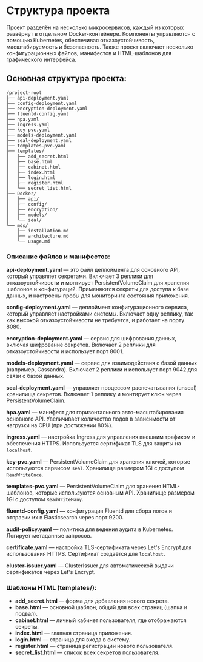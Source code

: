 
# Структура проекта

Проект разделён на несколько микросервисов, каждый из которых развёрнут в отдельном Docker-контейнере. Компоненты управляются с помощью Kubernetes, обеспечивая отказоустойчивость, масштабируемость и безопасность. Также проект включает несколько конфигурационных файлов, манифестов и HTML-шаблонов для графического интерфейса.

## Основная структура проекта:

```
/project-root
├── api-deployment.yaml
├── config-deployment.yaml
├── encryption-deployment.yaml
├── fluentd-config.yaml
├── hpa.yaml
├── ingress.yaml
├── key-pvc.yaml
├── models-deployment.yaml
├── seal-deployment.yaml
├── templates-pvc.yaml
├── templates/
│   ├── add_secret.html
│   ├── base.html
│   ├── cabinet.html
│   ├── index.html
│   ├── login.html
│   ├── register.html
│   └── secret_list.html
├── Docker/
│   ├── api/
│   ├── config/
│   ├── encryption/
│   ├── models/
│   └── seal/
└── mds/
    ├── installation.md
    ├── architecture.md
    └── usage.md
```

### Описание файлов и манифестов:

**api-deployment.yaml** — это файл деплоймента для основного API, который управляет секретами. Включает 3 реплики для отказоустойчивости и монтирует PersistentVolumeClaim для хранения шаблонов и конфигураций. Применяются секреты для доступа к базе данных, и настроены пробы для мониторинга состояния приложения.

**config-deployment.yaml** — деплоймент конфигурационного сервиса, который управляет настройками системы. Включает одну реплику, так как высокой отказоустойчивости не требуется, и работает на порту 8080.

**encryption-deployment.yaml** — сервис для шифрования данных, включая шифрование секретов. Включает 2 реплики для отказоустойчивости и использует порт 8001.

**models-deployment.yaml** — сервис для взаимодействия с базой данных (например, Cassandra). Включает 2 реплики и использует порт 9042 для связи с базой данных.

**seal-deployment.yaml** — управляет процессом распечатывания (unseal) хранилища секретов. Включает 1 реплику и монтирует ключ через PersistentVolumeClaim.

**hpa.yaml** — манифест для горизонтального авто-масштабирования основного API. Увеличивает количество подов в зависимости от нагрузки на CPU (при достижении 80%).

**ingress.yaml** — настройка Ingress для управления внешним трафиком и обеспечения HTTPS. Используется сертификат TLS для защиты на `localhost`.

**key-pvc.yaml** — PersistentVolumeClaim для хранения ключей, которые используются сервисом `seal`. Хранилище размером 1Gi с доступом `ReadWriteOnce`.

**templates-pvc.yaml** — PersistentVolumeClaim для хранения HTML-шаблонов, которые используются основным API. Хранилище размером 1Gi с доступом `ReadWriteMany`.

**fluentd-config.yaml** — конфигурация Fluentd для сбора логов и отправки их в Elasticsearch через порт 9200.

**audit-policy.yaml** — политика для ведения аудита в Kubernetes. Логирует метаданные запросов.

**certificate.yaml** — настройка TLS-сертификата через Let's Encrypt для использования HTTPS. Сертификат создаётся для `localhost`.

**cluster-issuer.yaml** — ClusterIssuer для автоматической выдачи сертификатов через Let's Encrypt.

### Шаблоны HTML (templates/):

- **add_secret.html** — форма для добавления нового секрета.
- **base.html** — основной шаблон, общий для всех страниц (шапка и подвал).
- **cabinet.html** — личный кабинет пользователя, где отображаются секреты.
- **index.html** — главная страница приложения.
- **login.html** — страница для входа в систему.
- **register.html** — страница регистрации нового пользователя.
- **secret_list.html** — список всех секретов пользователя.
